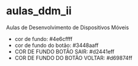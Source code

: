 # aulas_ddm_ii
Aulas de Desenvolvimento de Dispositivos Móveis
- cor de fundo: #4e6cffff
- cor de fundo do botão: #3448aaff
- COR DE FUNDO BOTÃO SAIR: #d2441eff
- COR DE FUNDO DO BOTÃO VOLTAR: #d69874ff
